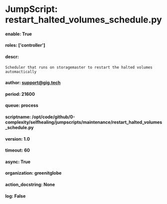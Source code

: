 
# JumpScript: restart_halted_volumes_schedule.py
        
#### enable: True
#### roles: ['controller']
#### descr: 
```
Scheduler that runs on storagemaster to restart the halted volumes automactically

```
#### author: support@gig.tech
#### period: 21600
#### queue: process
#### scriptname: /opt/code/github/0-complexity/selfhealing/jumpscripts/maintenance/restart_halted_volumes_schedule.py
#### version: 1.0
#### timeout: 60
#### async: True
#### organization: greenitglobe
#### action_docstring: None
#### log: False